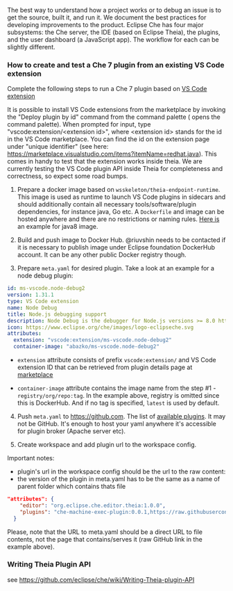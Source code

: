 The best way to understand how a project works or to debug an issue is to get the source, built it, and run it. We document the best practices for developing improvements to the product. Eclipse Che has four major subsystems: the Che server, the IDE (based on Eclipse Theia), the plugins, and the user dashboard (a JavaScript app). The workflow for each can be slightly different.

### How to create and test a Che 7 plugin from an existing VS Code extension

Complete the following steps to run a Che 7 plugin based on [VS Code extension](https://marketplace.visualstudio.com/vscode)

It is possible to install VS Code extensions from the marketplace by invoking the "Deploy plugin by id" command from the command palette (<F1> opens the command palette). When prompted for input, type "vscode:extension/\<extension id\>", where \<extension id\> stands for the id in the VS Code marketplace. You can find the id on the extension page under "unique identifier" (see here: https://marketplace.visualstudio.com/items?itemName=redhat.java). This comes in handy to test that the extension works inside theia. We are currently testing the VS Code plugin API inside Theia for completeness and correctness, so expect some road bumps.

1. Prepare a docker image based on `wsskeleton/theia-endpoint-runtime`. This image is used as runtime to launch VS Code plugins in sidecars and should additionally contain all necessary tools/software/plugin dependencies, for instance java, Go etc. A `Dockerfile` and image can be hosted anywhere and there are no restrictions or naming rules. [Here is](https://github.com/eclipse/che-theia/tree/master/dockerfiles/remote-plugin-runner-java8) an example for java8 image. 

2. Build and push image to Docker Hub. @riuvshin needs to be contacted if it is necessary to publish image under Eclipse foundation DockerHub account. It can be any other public Docker registry though.

3.  Prepare `meta.yaml` for desired plugin. Take a look at an example for a node debug plugin:

```yaml
id: ms-vscode.node-debug2
version: 1.31.1
type: VS Code extension
name: Node Debug
title: Node.js debugging support
description: Node Debug is the debugger for Node.js versions >= 8.0 https://marketplace.visualstudio.com/items?itemName=ms-vscode.node-debug2
icon: https://www.eclipse.org/che/images/logo-eclipseche.svg
attributes:
  extension: "vscode:extension/ms-vscode.node-debug2"
  container-image: "abazko/ms-vscode.node-debug2" 
```

*  `extension` attribute consists of prefix `vscode:extension/` and VS Code extension ID that can be retrieved from plugin details page at  [marketplace](https://marketplace.visualstudio.com/)

* `container-image` attribute contains the image name from the step #1 - `registry/org/repo:tag`. In the example above, registry is omitted since this is DockerHub. And if no tag is specified, `latest` is used by default.

4. Push `meta.yaml` to https://github.com. The list of [available plugins](https://github.com/eclipse/che-plugin-registry/tree/master/plugins). It may not be GitHub. It's enough to host your yaml anywhere it's accessible for plugin broker (Apache server etc).

5. Create workspace and add plugin url to the workspace config. 

Important notes:
* plugin's url in the workspace config should be the url to the raw content:
* the version of the plugin in meta.yaml has to be the same as a name of parent folder which contains thats file

```json
"attributes": {
    "editor": "org.eclipse.che.editor.theia:1.0.0",
    "plugins": "che-machine-exec-plugin:0.0.1,https://raw.githubusercontent.com/eclipse/che-plugin-registry/master/plugins/org.eclipse.che.samples.container-fortune:0.0.1"
  }
```
Please, note that the URL to meta.yaml should be a direct URL to file contents, not the page that contains/serves it (raw GitHub link in the example above).

### Writing Theia Plugin API
see https://github.com/eclipse/che/wiki/Writing-Theia-plugin-API